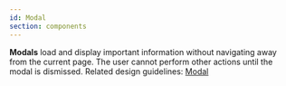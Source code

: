 ```yaml
---
id: Modal
section: components
---
```

**Modals** load and display important information without navigating away from the current page. The user cannot perform other actions until the modal is dismissed. Related design guidelines: [Modal](/design-guidelines/usage-and-behavior/modal)

